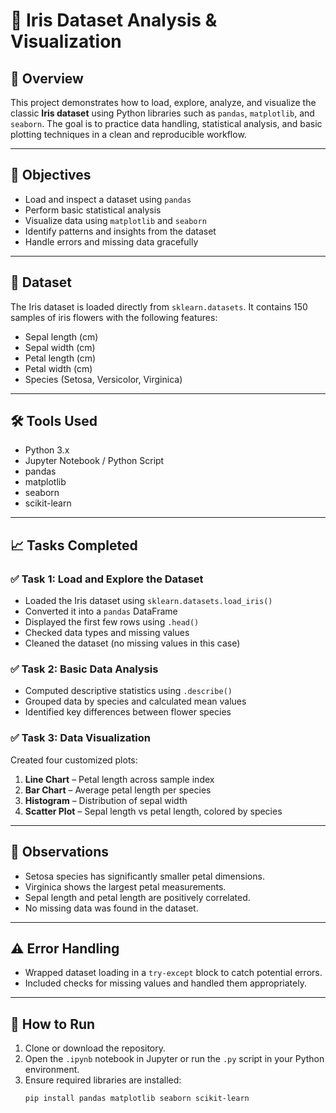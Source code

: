 # 🌸 Iris Dataset Analysis & Visualization

## 📘 Overview

This project demonstrates how to load, explore, analyze, and visualize the classic **Iris dataset** using Python libraries such as `pandas`, `matplotlib`, and `seaborn`. The goal is to practice data handling, statistical analysis, and basic plotting techniques in a clean and reproducible workflow.

---

## 🧠 Objectives

- Load and inspect a dataset using `pandas`
- Perform basic statistical analysis
- Visualize data using `matplotlib` and `seaborn`
- Identify patterns and insights from the dataset
- Handle errors and missing data gracefully

---

## 📂 Dataset

The Iris dataset is loaded directly from `sklearn.datasets`. It contains 150 samples of iris flowers with the following features:

- Sepal length (cm)
- Sepal width (cm)
- Petal length (cm)
- Petal width (cm)
- Species (Setosa, Versicolor, Virginica)

---

## 🛠️ Tools Used

- Python 3.x
- Jupyter Notebook / Python Script
- pandas
- matplotlib
- seaborn
- scikit-learn

---

## 📈 Tasks Completed

### ✅ Task 1: Load and Explore the Dataset
- Loaded the Iris dataset using `sklearn.datasets.load_iris()`
- Converted it into a `pandas` DataFrame
- Displayed the first few rows using `.head()`
- Checked data types and missing values
- Cleaned the dataset (no missing values in this case)

### ✅ Task 2: Basic Data Analysis
- Computed descriptive statistics using `.describe()`
- Grouped data by species and calculated mean values
- Identified key differences between flower species

### ✅ Task 3: Data Visualization
Created four customized plots:
1. **Line Chart** – Petal length across sample index
2. **Bar Chart** – Average petal length per species
3. **Histogram** – Distribution of sepal width
4. **Scatter Plot** – Sepal length vs petal length, colored by species

---

## 📌 Observations

- Setosa species has significantly smaller petal dimensions.
- Virginica shows the largest petal measurements.
- Sepal length and petal length are positively correlated.
- No missing data was found in the dataset.

---

## ⚠️ Error Handling

- Wrapped dataset loading in a `try-except` block to catch potential errors.
- Included checks for missing values and handled them appropriately.

---

## 📎 How to Run

1. Clone or download the repository.
2. Open the `.ipynb` notebook in Jupyter or run the `.py` script in your Python environment.
3. Ensure required libraries are installed:
   ```bash
   pip install pandas matplotlib seaborn scikit-learn

